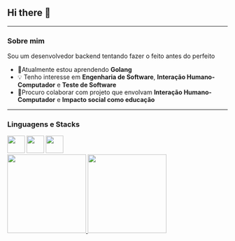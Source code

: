 ## Hi there 👋

---
### Sobre mim

Sou um desenvolvedor backend tentando fazer o feito antes do perfeito

- 🌱Atualmente estou aprendendo **Golang**
- 💡 Tenho interesse em **Engenharia de Software**, **Interação Humano-Computador** e **Teste de Software**
- 👯Procuro colaborar com projeto que envolvam **Interação Humano-Computador** e **Impacto social como educação**

---

### Linguagens e Stacks

<img src="https://cdn.jsdelivr.net/gh/devicons/devicon/icons/go/go-original-wordmark.svg" width="40" height="40"/>
<img src="https://cdn.jsdelivr.net/gh/devicons/devicon/icons/java/java-original-wordmark.svg" width="40" height="40"/>
<img src="https://cdn.jsdelivr.net/gh/devicons/devicon/icons/vuejs/vuejs-original-wordmark.svg" width="40" height="40" />

<div>
<a href="https://github.com/natantn">
<img height="180em" src="https://github-readme-stats.vercel.app/api/top-langs/?username=natantn&layout=compact&langs_count=7&theme=dracula"/>
<img height="180em" src="https://github-readme-stats.vercel.app/api?username=natantn&show_icons=true&theme=dracula&include_all_commits=true&count_private=true"/>
</div>

<!--
**natantn/natantn** is a ✨ _special_ ✨ repository because its `README.md` (this file) appears on your GitHub profile.

Here are some ideas to get you started:

- 🔭 I’m currently working on ...
- 🌱 I’m currently learning ...
- 👯 I’m looking to collaborate on ...
- 🤔 I’m looking for help with ...
- 💬 Ask me about ...
- 📫 How to reach me: ...
- 😄 Pronouns: ...
- ⚡ Fun fact: ...
-->
